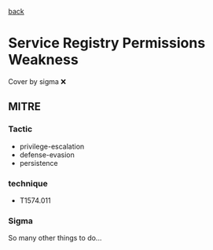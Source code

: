 [back](../index.md)
# Service Registry Permissions Weakness
Cover by sigma :x: 

## MITRE
### Tactic
  - privilege-escalation
  - defense-evasion
  - persistence

### technique
  - T1574.011

### Sigma

 So many other things to do...